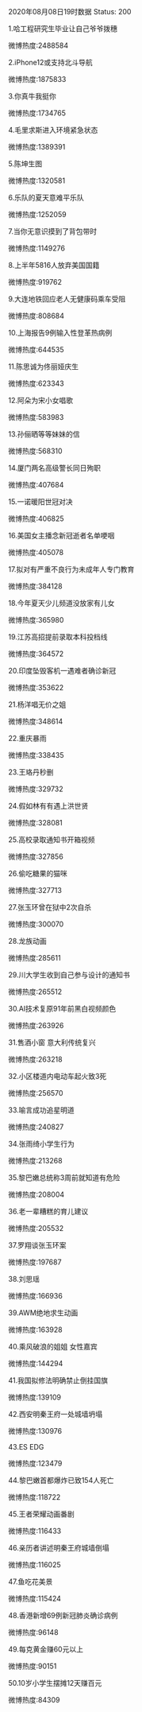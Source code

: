 2020年08月08日19时数据
Status: 200

1.哈工程研究生毕业让自己爷爷拨穗

微博热度:2488584

2.iPhone12或支持北斗导航

微博热度:1875833

3.你真牛我挺你

微博热度:1734765

4.毛里求斯进入环境紧急状态

微博热度:1389391

5.陈坤生图

微博热度:1320581

6.乐队的夏天意难平乐队

微博热度:1252059

7.当你无意识摸到了背包带时

微博热度:1149276

8.上半年5816人放弃美国国籍

微博热度:919762

9.大连地铁回应老人无健康码乘车受阻

微博热度:808684

10.上海报告9例输入性登革热病例

微博热度:644535

11.陈思诚为佟丽娅庆生

微博热度:623343

12.阿朵为宋小女唱歌

微博热度:583983

13.孙俪晒等等妹妹的信

微博热度:568310

14.厦门两名高级警长同日殉职

微博热度:407684

15.一诺暖阳世冠对决

微博热度:406825

16.美国女主播念新冠逝者名单哽咽

微博热度:405078

17.拟对有严重不良行为未成年人专门教育

微博热度:384128

18.今年夏天少儿频道没放家有儿女

微博热度:365980

19.江苏高招提前录取本科投档线

微博热度:364572

20.印度坠毁客机一遇难者确诊新冠

微博热度:353622

21.杨洋唱无价之姐

微博热度:348614

22.重庆暴雨

微博热度:338435

23.王珞丹秒删

微博热度:329732

24.假如林有有遇上洪世贤

微博热度:328081

25.高校录取通知书开箱视频

微博热度:327856

26.偷吃糖果的猫咪

微博热度:327713

27.张玉环曾在狱中2次自杀

微博热度:300070

28.龙族动画

微博热度:285611

29.川大学生收到自己参与设计的通知书

微博热度:265512

30.AI技术复原91年前黑白视频颜色

微博热度:263926

31.售酒小窗 意大利传统复兴

微博热度:263218

32.小区楼道内电动车起火致3死

微博热度:256570

33.喻言成功追星明道

微博热度:240827

34.张雨绮小学生行为

微博热度:213268

35.黎巴嫩总统称3周前就知道有危险

微博热度:208004

36.老一辈糟糕的育儿建议

微博热度:205532

37.罗翔谈张玉环案

微博热度:197687

38.刘思瑶

微博热度:166936

39.AWM绝地求生动画

微博热度:163928

40.乘风破浪的姐姐 女性嘉宾

微博热度:144294

41.我国拟修法明确禁止倒挂国旗

微博热度:139109

42.西安明秦王府一处城墙坍塌

微博热度:130976

43.ES EDG

微博热度:123479

44.黎巴嫩首都爆炸已致154人死亡

微博热度:118722

45.王者荣耀动画番剧

微博热度:116433

46.亲历者讲述明秦王府城墙倒塌

微博热度:116025

47.鱼吃花美景

微博热度:115424

48.香港新增69例新冠肺炎确诊病例

微博热度:96148

49.每克黄金赚60元以上

微博热度:90151

50.10岁小学生摆摊12天赚百元

微博热度:84309

